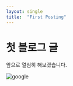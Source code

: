 ```yaml
---
layout: single
title:  "First Posting"
---
```


# 첫 블로그 글

앞으로 열심히 해보겠습니다.

![google](/Users/changbae/Desktop/zzangbae-githubio-blog/zzangbae.github.io/images/2023-08-22-first/google.png)
